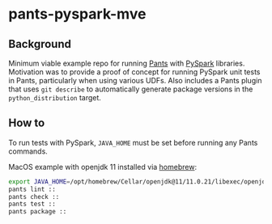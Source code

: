 # pants-pyspark-mve

## Background
Minimum viable example repo for running [Pants](https://www.pantsbuild.org) with [PySpark](https://spark.apache.org) libraries.
Motivation was to provide a proof of concept for running PySpark unit tests in Pants, particularly when using various UDFs.
Also includes a Pants plugin that uses `git describe` to automatically generate package versions in the `python_distribution` target.

## How to
To run tests with PySpark, `JAVA_HOME` must be set before running any Pants commands.

MacOS example with openjdk 11 installed via [homebrew](https://brew.sh):
```bash
export JAVA_HOME=/opt/homebrew/Cellar/openjdk@11/11.0.21/libexec/openjdk.jdk/Contents/Home/
pants lint ::
pants check ::
pants test ::
pants package ::
```
